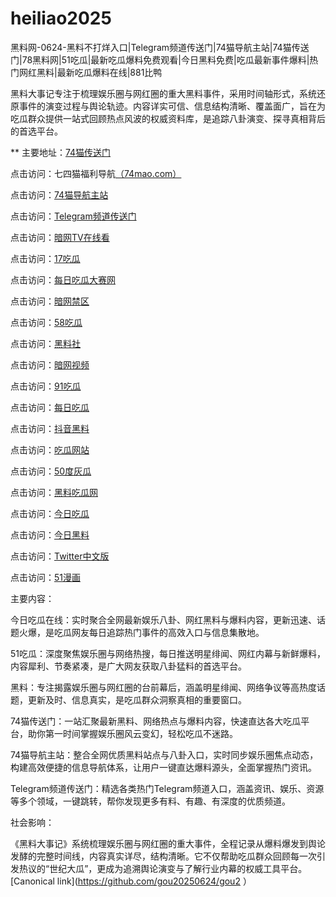 # heiliao2025
黑料网-0624-黑料不打烊入口|Telegram频道传送门|74猫导航主站|74猫传送门|78黑料网|51吃瓜|最新吃瓜爆料免费观看|今日黑料免费|吃瓜最新事件爆料|热门网红黑料|最新吃瓜爆料在线|881比鸭

黑料大事记专注于梳理娱乐圈与网红圈的重大黑料事件，采用时间轴形式，系统还原事件的演变过程与舆论轨迹。内容详实可信、信息结构清晰、覆盖面广，旨在为吃瓜群众提供一站式回顾热点风波的权威资料库，是追踪八卦演变、探寻真相背后的首选平台。

** 主要地址：<a href="https://74mao.com/">74猫传送门</a>

点击访问：七四猫福利导航<a href="https://74mao.com/">（74mao.com）</a>

点击访问：<a href="https://74mao.com/">74猫导航主站</a>

点击访问：<a href="https://74mao.com/">Telegram频道传送门</a>

点击访问：<a href="https://aw9-22.pages.dev/">暗网TV在线看</a>

点击访问：<a href="https://pi25.pages.dev/">17吃瓜</a>

点击访问：<a href="https://cg165.pages.dev/">每日吃瓜大赛网</a>

点击访问：<a href="https://pi87.pages.dev/">暗网禁区</a>

点击访问：<a href="https://pi009.pages.dev/">58吃瓜</a>

点击访问：<a href="https://pi30-02.pages.dev/">黑料社</a>

点击访问：<a href="https://aw8-11.pages.dev/">暗网视频</a>

点击访问：<a href="https://pi24-01.pages.dev/">91吃瓜</a>

点击访问：<a href="https://cg25-4.pages.dev/">每日吃瓜</a>

点击访问：<a href="https://hl386.pages.dev/">抖音黑料</a>

点击访问：<a href="https://cg81-01.pages.dev/">吃瓜网站</a>

点击访问：<a href="https://cg147.pages.dev/">50度灰瓜</a>

点击访问：<a href="https://hl404.pages.dev/">黑料吃瓜网</a>

点击访问：<a href="https://pi06-1.pages.dev/">今日吃瓜</a>

点击访问：<a href="https://cg184.pages.dev/">今日黑料</a>

点击访问：<a href="https://pi13.pages.dev/">Twitter中文版</a>

点击访问：<a href="https://pi66.pages.dev/">51漫画</a>



主要内容：

今日吃瓜在线：实时聚合全网最新娱乐八卦、网红黑料与爆料内容，更新迅速、话题火爆，是吃瓜网友每日追踪热门事件的高效入口与信息集散地。

51吃瓜：深度聚焦娱乐圈与网络热搜，每日推送明星绯闻、网红内幕与新鲜爆料，内容犀利、节奏紧凑，是广大网友获取八卦猛料的首选平台。

黑料：专注揭露娱乐圈与网红圈的台前幕后，涵盖明星绯闻、网络争议等高热度话题，更新及时、信息真实，是吃瓜群众洞察真相的重要窗口。

74猫传送门：一站汇聚最新黑料、网络热点与爆料内容，快速直达各大吃瓜平台，助你第一时间掌握娱乐圈风云变幻，轻松吃瓜不迷路。

74猫导航主站：整合全网优质黑料站点与八卦入口，实时同步娱乐圈焦点动态，构建高效便捷的信息导航体系，让用户一键直达爆料源头，全面掌握热门资讯。

Telegram频道传送门：精选各类热门Telegram频道入口，涵盖资讯、娱乐、资源等多个领域，一键跳转，帮你发现更多有料、有趣、有深度的优质频道。

社会影响：

《黑料大事记》系统梳理娱乐圈与网红圈的重大事件，全程记录从爆料爆发到舆论发酵的完整时间线，内容真实详尽，结构清晰。它不仅帮助吃瓜群众回顾每一次引发热议的“世纪大瓜”，更成为追溯舆论演变与了解行业内幕的权威工具平台。
[Canonical link](https://github.com/gou20250624/gou2 ）
